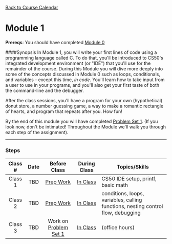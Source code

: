 [Back to Course Calendar](../../..)
# Module 1

**Prereqs**: You should have completed [Module 0](../../../module0)

####Synopsis
In Module 1, you will write your first lines of code using a programming language called C. To do that, you'll be introduced to CS50's integrated development environment (or "IDE") that you'll use for the remainder of the course. During this Module you will dive more deeply into some of the concepts discussed in Module 0 such as loops, conditionals, and variables - except this time, _in code_. You'll learn how to take input from a user to use in your programs, and you'll also get your first taste of both the command-line and the debugger. 

After the class sessions, you'll have a program for your own (hypothetical) donut store, a number guessing game, a way to make a romantic rectangle of hearts, and program that repeats after you. How fun!

By the end of this module you will have completed [Problem Set 1](./materials/problem-set). (If you look now, don't be intimated! Throughout the Module we'll walk you through each step of the assignment).

*** 

### Steps

Class # | Date | Before Class | During Class | Topics/Skills
:------:|:----:|:------------:|:------------:|-----------------------|
Class 1 | TBD | [Prep Work](./materials/class1-prep) | [In Class](./materials/class1) | CS50 IDE setup, printf, basic math |
Class 2 | TBD | [Prep Work](./materials/class2-prep) | [In Class](./materials/class2) | conditions, loops, variables, calling functions, nesting control flow, debugging |
Class 3 | TBD | Work on [Problem Set 1](./materials/problem-set)| [In Class](./materials/class3) | (office hours)


